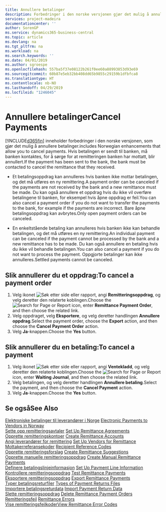 ```yaml
---
title: Annullere betalinger
description: Forbedringer i den norske versjonen gjør det mulig å annullere betalinger.
services: project-madeira
documentationcenter: ''
author: SorenGP
ms.service: dynamics365-business-central
ms.topic: article
ms.devlang: na
ms.tgt_pltfrm: na
ms.workload: na
ms.search.keywords: ''
ms.date: 04/01/2019
ms.author: sgroespe
ms.openlocfilehash: 557ba5f37e08122b261f0ee60a88993853d93e69
ms.sourcegitcommit: 60b87e5eb32bb408dd65b9855c29159b1dfbfca8
ms.translationtype: HT
ms.contentlocale: nb-NO
ms.lasthandoff: 04/29/2019
ms.locfileid: "1246045"
---
```

# <a name="cancel-payments"></a><span data-ttu-id="34611-103">Annullere betalinger</span><span class="sxs-lookup"><span data-stu-id="34611-103">Cancel Payments</span></span>
[!INCLUDE[d365fin](../../includes/d365fin_md.md)] <span data-ttu-id="34611-104">inneholder forbedringer i den norske versjonen, som gjør det mulig å annullere betalinger.</span><span class="sxs-lookup"><span data-stu-id="34611-104">includes Norwegian enhancements that allow you to cancel payments.</span></span> <span data-ttu-id="34611-105">Hvis betalingen er sendt til banken, må banken kontaktes, for å sørge for at remitteringen banken har mottatt, blir annullert.</span><span class="sxs-lookup"><span data-stu-id="34611-105">If the payment has been sent to the bank, the bank must be contacted to cancel the remittance that they received.</span></span>  

- <span data-ttu-id="34611-106">Et betalingsoppdrag kan annulleres hvis banken ikke mottar betalingen, og det må utføres en ny remittering.</span><span class="sxs-lookup"><span data-stu-id="34611-106">A payment order can be canceled if the payments are not received by the bank and a new remittance must be made.</span></span> <span data-ttu-id="34611-107">Du kan også annullere et oppdrag hvis du ikke vil overføre betalingene til banken, for eksempel hvis åpne oppdrag er feil.</span><span class="sxs-lookup"><span data-stu-id="34611-107">You can also cancel a payment order if you do not want to transfer the payments to the bank, for example if the payments are incorrect.</span></span> <span data-ttu-id="34611-108">Bare åpne betalingsoppdrag kan avbrytes.</span><span class="sxs-lookup"><span data-stu-id="34611-108">Only open payment orders can be canceled.</span></span>  

- <span data-ttu-id="34611-109">En enkeltstående betaling kan annulleres hvis banken ikke kan behandle betalingen, og det må utføres en ny remittering.</span><span class="sxs-lookup"><span data-stu-id="34611-109">An individual payment can be canceled if the payment cannot be processed by the bank and a new remittance has to be made.</span></span> <span data-ttu-id="34611-110">Du kan også annullere en betaling hvis du ikke vil behandle betalingen.</span><span class="sxs-lookup"><span data-stu-id="34611-110">You can also cancel a payment if you do not want to process the payment.</span></span> <span data-ttu-id="34611-111">Oppgjorte betalinger kan ikke annulleres.</span><span class="sxs-lookup"><span data-stu-id="34611-111">Settled payments cannot be canceled.</span></span>  

## <a name="to-cancel-a-payment-order"></a><span data-ttu-id="34611-112">Slik annullerer du et oppdrag:</span><span class="sxs-lookup"><span data-stu-id="34611-112">To cancel a payment order</span></span>  

1.  <span data-ttu-id="34611-113">Velg ikonet ![Søk etter side eller rapport](../../media/ui-search/search_small.png "Søk etter side eller rapport"), angi **Remitteringsoppdrag**, og velg deretter den relaterte koblingen.</span><span class="sxs-lookup"><span data-stu-id="34611-113">Choose the ![Search for Page or Report](../../media/ui-search/search_small.png "Search for Page or Report icon") icon, enter **Remittance Payment Order**, and then choose the related link.</span></span>  
2.  <span data-ttu-id="34611-114">Velg oppdraget, velg **Eksportere**, og velg deretter handlingen **Annullere oppdrag**.</span><span class="sxs-lookup"><span data-stu-id="34611-114">Select the payment order, choose the **Export** action, and then choose the **Cancel Payment Order** action.</span></span>  
3.  <span data-ttu-id="34611-115">Velg **Ja**-knappen.</span><span class="sxs-lookup"><span data-stu-id="34611-115">Choose the **Yes** button.</span></span>  

## <a name="to-cancel-a-payment"></a><span data-ttu-id="34611-116">Slik annullerer du en betaling:</span><span class="sxs-lookup"><span data-stu-id="34611-116">To cancel a payment</span></span>  

1.  <span data-ttu-id="34611-117">Velg ikonet ![Søk etter side eller rapport](../../media/ui-search/search_small.png "Søk etter side eller rapport"), angi **Ventekladd**, og velg deretter den relaterte koblingen.</span><span class="sxs-lookup"><span data-stu-id="34611-117">Choose the ![Search for Page or Report](../../media/ui-search/search_small.png "Search for Page or Report icon") icon, enter **Waiting Journal**, and then choose the related link.</span></span>  
2.  <span data-ttu-id="34611-118">Velg betalingen, og velg deretter handlingen **Annullere betaling**.</span><span class="sxs-lookup"><span data-stu-id="34611-118">Select the payment, and then choose the **Cancel Payment** action.</span></span>  
3.  <span data-ttu-id="34611-119">Velg **Ja**-knappen.</span><span class="sxs-lookup"><span data-stu-id="34611-119">Choose the **Yes** button.</span></span>  

## <a name="see-also"></a><span data-ttu-id="34611-120">Se også</span><span class="sxs-lookup"><span data-stu-id="34611-120">See Also</span></span>  
 <span data-ttu-id="34611-121">[Elektroniske betalinger til leverandører i Norge](electronic-payments-to-vendors-in-norway.md) </span><span class="sxs-lookup"><span data-stu-id="34611-121">[Electronic Payments to Vendors in Norway](electronic-payments-to-vendors-in-norway.md) </span></span>  
 <span data-ttu-id="34611-122">[Sette opp remitteringsavtaler](how-to-set-up-remittance-agreements.md) </span><span class="sxs-lookup"><span data-stu-id="34611-122">[Set Up Remittance Agreements](how-to-set-up-remittance-agreements.md) </span></span>  
 <span data-ttu-id="34611-123">[Opprette remitteringskontoer](how-to-create-remittance-accounts.md) </span><span class="sxs-lookup"><span data-stu-id="34611-123">[Create Remittance Accounts](how-to-create-remittance-accounts.md) </span></span>  
 <span data-ttu-id="34611-124">[Angi leverandører for remittering](how-to-set-up-vendors-for-remittance.md) </span><span class="sxs-lookup"><span data-stu-id="34611-124">[Set Up Vendors for Remittance](how-to-set-up-vendors-for-remittance.md) </span></span>  
 <span data-ttu-id="34611-125">[Mottakerreferansekoder](recipient-reference-codes.md) </span><span class="sxs-lookup"><span data-stu-id="34611-125">[Recipient Reference Codes](recipient-reference-codes.md) </span></span>  
 <span data-ttu-id="34611-126">[Opprette remitteringsforslag](how-to-create-remittance-suggestions.md) </span><span class="sxs-lookup"><span data-stu-id="34611-126">[Create Remittance Suggestions](how-to-create-remittance-suggestions.md) </span></span>  
 <span data-ttu-id="34611-127">[Opprette manuelle remitteringsoppdrag](how-to-create-manual-remittance-payments.md) </span><span class="sxs-lookup"><span data-stu-id="34611-127">[Create Manual Remittance Payments](how-to-create-manual-remittance-payments.md) </span></span>  
 <span data-ttu-id="34611-128">[Definere betalingslinjeinformasjon](how-to-set-up-payment-line-information.md) </span><span class="sxs-lookup"><span data-stu-id="34611-128">[Set Up Payment Line Information](how-to-set-up-payment-line-information.md) </span></span>  
 <span data-ttu-id="34611-129">[Kontrollere remitteringsoppdrag](how-to-test-remittance-payments.md) </span><span class="sxs-lookup"><span data-stu-id="34611-129">[Test Remittance Payments](how-to-test-remittance-payments.md) </span></span>  
 <span data-ttu-id="34611-130">[Eksportere remitteringsoppdrag](how-to-export-remittance-payments.md) </span><span class="sxs-lookup"><span data-stu-id="34611-130">[Export Remittance Payments](how-to-export-remittance-payments.md) </span></span>  
 <span data-ttu-id="34611-131">[Typer betalingsreturfiler](types-of-payment-returns-files.md) </span><span class="sxs-lookup"><span data-stu-id="34611-131">[Types of Payment Returns Files](types-of-payment-returns-files.md) </span></span>  
 <span data-ttu-id="34611-132">[Importere betalingsreturdata](how-to-import-payment-return-data.md) </span><span class="sxs-lookup"><span data-stu-id="34611-132">[Import Payment Return Data](how-to-import-payment-return-data.md) </span></span>  
 <span data-ttu-id="34611-133">[Slette remitteringsoppdrag](how-to-delete-remittance-payment-orders.md) </span><span class="sxs-lookup"><span data-stu-id="34611-133">[Delete Remittance Payment Orders](how-to-delete-remittance-payment-orders.md) </span></span>  
 <span data-ttu-id="34611-134">[Remitteringsfeil](remittance-errors.md) </span><span class="sxs-lookup"><span data-stu-id="34611-134">[Remittance Errors](remittance-errors.md) </span></span>  
 [<span data-ttu-id="34611-135">Vise remitteringsfeilkoder</span><span class="sxs-lookup"><span data-stu-id="34611-135">View Remittance Error Codes</span></span>](how-to-view-remittance-error-codes.md)
